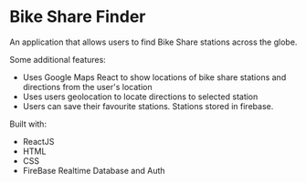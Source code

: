 Bike Share Finder
=================

An application that allows users to find Bike Share stations across the globe.

Some additional features:
* Uses Google Maps React to show locations of bike share stations and directions from the user's location
* Uses users geolocation to locate directions to selected station
* Users can save their favourite stations. Stations stored in firebase.

Built with:
* ReactJS
* HTML
* CSS
* FireBase Realtime Database and Auth